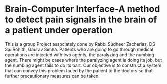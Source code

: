 # Brain-Computer Interface-A method to detect pain signals in the brain of a patient under operation
This is a group Project associately done by Rabbi Sudheer Zacharias, DS Sai Rohith, Gaurav Simha.
Patients who are going to go through medical operations are injected with two agents, the paralyzing and the numbing agent. There might be cases where the paralyzing agent is doing its job, but the numbing agent fails to do its part.
Our objective is to construct a system that can convey this problem faced by the patient to the doctors so that further precautionary measures can be taken.


